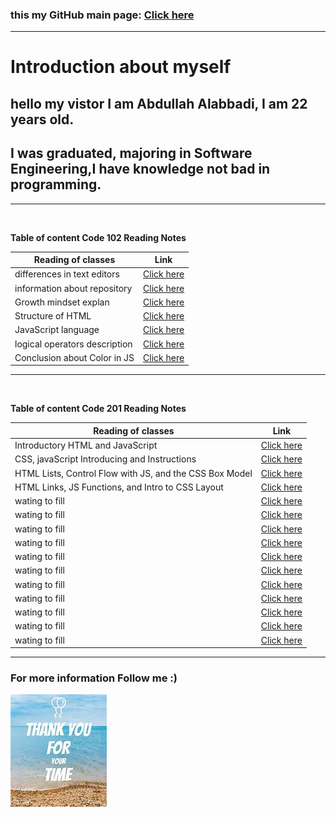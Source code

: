 ### this my GitHub main page: [Click here](https://github.com/Abdullah-Alabbadi)

---

# **Introduction about myself**

## hello my vistor I am Abdullah Alabbadi, I am 22 years old.

## I was graduated, majoring in Software Engineering,I have knowledge not bad in programming.

---

<br>

**Table of content Code 102 Reading Notes**

| Reading of classes            | Link                           |
| ----------------------------- | ------------------------------ |
| differences in text editors   | [Click here](Code102/read.md)  |
| information about repository  | [Click here](Code102/read1.md) |
| Growth mindset explan         | [Click here](Code102/read2.md) |
| Structure of HTML             | [Click here](Code102/read3.md) |
| JavaScript language           | [Click here](Code102/read4.md) |
| logical operators description | [Click here](Code102/read5.md) |
| Conclusion about Color in JS  | [Click here](Code102/read6.md) |

---

<br>

**Table of content Code 201 Reading Notes**

| Reading of classes                                      | Link                              |
| ------------------------------------------------------- | --------------------------------- |
| Introductory HTML and JavaScript                        | [Click here](Code201/class-01.md) |
| CSS, javaScript Introducing and Instructions            | [Click here](Code201/class-02.md) |
| HTML Lists, Control Flow with JS, and the CSS Box Model | [Click here](Code201/class-03.md) |
| HTML Links, JS Functions, and Intro to CSS Layout       | [Click here](Code201/class-04.md) |
| wating to fill                                          | [Click here](Code201/class-05.md) |
| wating to fill                                          | [Click here](Code201/class-06.md) |
| wating to fill                                          | [Click here](Code201/class-07.md) |
| wating to fill                                          | [Click here](Code201/class-08.md) |
| wating to fill                                          | [Click here](Code201/class-09.md) |
| wating to fill                                          | [Click here](Code201/class-10.md) |
| wating to fill                                          | [Click here](Code201/class-11.md) |
| wating to fill                                          | [Click here](Code201/class-12.md) |
| wating to fill                                          | [Click here](Code201/class-13.md) |
| wating to fill                                          | [Click here](Code201/class-14.md) |
| wating to fill                                          | [Click here](Code201/class-15.md) |

---

### For more information Follow me :)

![thankyou photo](Code102/thankYou.jpg)

